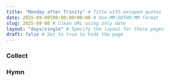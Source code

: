 ```yaml
---
title: "Monday after Trinity" # Title with escaped quotes
date: 2025-09-08T00:00:00+00:00 # Use-MM-DDTHH:MM format
slug: 2025-09-08 # Clean URL using only date
layout: "days/single" # Specify the layout for these pages
draft: false # Set to true to hide the page
---
```


### Collect


### Hymn